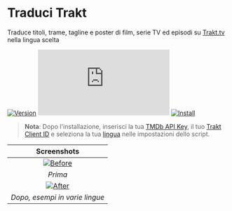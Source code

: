 # Traduci Trakt

Traduce titoli, trame, tagline e poster di film, serie TV ed episodi su [Trakt.tv][trakt-link] nella lingua scelta

[![Version][version-badge]][link]
[![Size][size-badge]][link]
[![Install][install-badge]][download-link]

>**Nota**: Dopo l'installazione, inserisci la tua [TMDb API Key][tmdb-api], il tuo [Trakt Client ID][trakt-client-id] e seleziona la tua [lingua][tmdb-language] nelle impostazioni dello script.

|           Screenshots           |
| :-----------------------------: |
| [![Before][screenshot-1]][link] |
|             _Prima_             |
| [![After][screenshot-2]][link]  |
| _Dopo, esempi in varie lingue_  |

[trakt-link]: https://trakt.tv/
[link]: #traduci-trakt
[tmdb-api]: https://developers.themoviedb.org/3/
[trakt-client-id]: https://trakt.tv/oauth/applications/new
[tmdb-language]: https://developers.themoviedb.org/3/configuration/get-primary-translations

[version-badge]: https://flat.badgen.net/runkit/iFelix18/version/Trakt-Userscripts/translate-trakt
[size-badge]: https://flat.badgen.net/badgesize/normal/iFelix18/Trakt-Userscripts/master/userscripts/translate-trakt.user.js
[install-badge]: https://flat.badgen.net/badge/install%20directly%20from/GitHub/blue "Clicca qui!"

[download-link]: https://cdn.jsdelivr.net/gh/iFelix18/Trakt-Userscripts@master/userscripts/translate-trakt.user.js "Clicca qui!"

[screenshot-1]: https://github.com/iFelix18/Userscripts/blob/master/userscripts/docs/screenshots/translate-trakt_before.png?raw=true "Prima"
[screenshot-2]: https://github.com/iFelix18/Userscripts/blob/master/userscripts/docs/screenshots/translate-trakt_after.gif?raw=true "Dopo"
